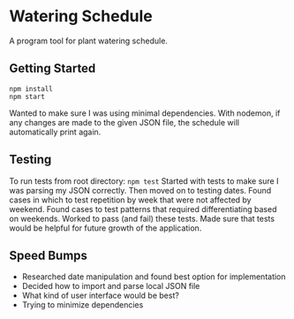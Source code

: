 # Watering Schedule
A program tool for plant watering schedule.


## Getting Started
```
npm install
npm start
```
Wanted to make sure I was using minimal dependencies.
With nodemon, if any changes are made to the given JSON file, the schedule will automatically print again.


## Testing
To run tests from root directory:
`npm test`
Started with tests to make sure I was parsing my JSON correctly. Then moved on to testing dates. Found cases in which to test repetition by week that were not affected by weekend. Found cases to test patterns that required differentiating based on weekends. Worked to pass (and fail) these tests. Made sure that tests would be helpful for future growth of the application.

## Speed Bumps 
* Researched date manipulation and found best option for implementation
* Decided how to import and parse local JSON file
* What kind of user interface would be best?
* Trying to minimize dependencies


